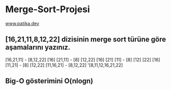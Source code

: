 # Merge-Sort-Projesi
www.patika.dev

## [16,21,11,8,12,22] dizisinin merge sort türüne göre aşamalarını yazınız.
[16,21,11] - [8,12,22]
[16] [21,11] - [8] [12,22]
[16] [21] [11] - [8] [12] [22]
[16] [11,21] - [8] [12,22]
[11,16,21] - [8,12,22]
'[8,11,12,16,21,22]
## Big-O gösterimini O(nlogn)

